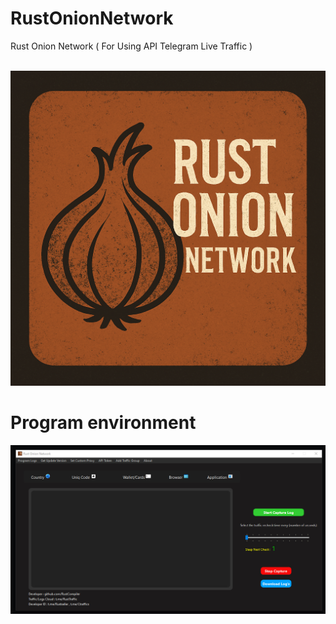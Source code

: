 

# RustOnionNetwork
Rust Onion Network ( For Using API Telegram Live Traffic )

<br>

<img src="https://github.com/RustCompiler/RustOnionNetwork/blob/main/temps/software_icon.png" style="border-radius: 30pxpx;">

# Program environment

<img src="https://github.com/RustCompiler/RustOnionNetwork/blob/main/temps/env_program.jpg" style="border-radius: 30pxpx;">
